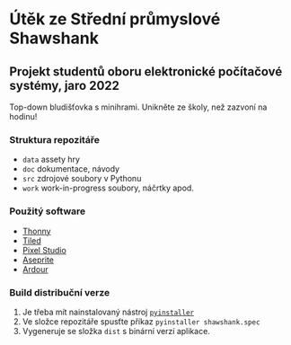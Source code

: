 # Útěk ze Střední průmyslové Shawshank

## Projekt studentů oboru elektronické počítačové systémy, jaro 2022

Top-down bludišťovka s minihrami. Unikněte ze školy, než zazvoní na hodinu!

### Struktura repozitáře
- `data` assety hry
- `doc` dokumentace, návody
- `src` zdrojové soubory v Pythonu
- `work` work-in-progress soubory, náčrtky apod.

### Použitý software
- [Thonny](https://thonny.org/)
- [Tiled](https://www.mapeditor.org/)
- [Pixel Studio](https://com-pixelstudio.en.uptodown.com/android)
- [Aseprite](https://www.aseprite.org/)
- [Ardour](https://ardour.org/)

### Build distribuční verze
1. Je třeba mít nainstalovaný nástroj [`pyinstaller`](https://pyinstaller.org/en/stable/index.html)
2. Ve složce repozitáře spusťte příkaz `pyinstaller shawshank.spec`
3. Vygeneruje se složka `dist` s binární verzí aplikace.

